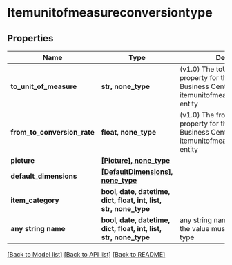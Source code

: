 # Itemunitofmeasureconversiontype


## Properties
Name | Type | Description | Notes
------------ | ------------- | ------------- | -------------
**to_unit_of_measure** | **str, none_type** | (v1.0) The toUnitOfMeasure property for the Dynamics 365 Business Central itemunitofmeasureconversiontype entity | [optional] 
**from_to_conversion_rate** | **float, none_type** | (v1.0) The fromToConversionRate property for the Dynamics 365 Business Central itemunitofmeasureconversiontype entity | [optional] 
**picture** | [**[Picture], none_type**](Picture.md) |  | [optional] 
**default_dimensions** | [**[DefaultDimensions], none_type**](DefaultDimensions.md) |  | [optional] 
**item_category** | **bool, date, datetime, dict, float, int, list, str, none_type** |  | [optional] 
**any string name** | **bool, date, datetime, dict, float, int, list, str, none_type** | any string name can be used but the value must be the correct type | [optional]

[[Back to Model list]](../README.md#documentation-for-models) [[Back to API list]](../README.md#documentation-for-api-endpoints) [[Back to README]](../README.md)


